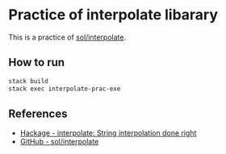 # Practice of interpolate libarary

This is a practice of [sol/interpolate](https://github.com/sol/interpolate).


## How to run

```bash
stack build
stack exec interpolate-prac-exe
```

## References
* [Hackage - interpolate: String interpolation done right](https://hackage.haskell.org/package/interpolate)
* [GitHub - sol/interpolate](https://github.com/sol/interpolate) 